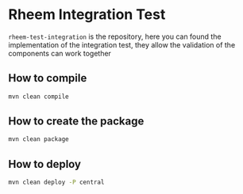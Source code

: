 # Rheem Integration Test

`rheem-test-integration` is the repository, here you can found the implementation of the integration test, they allow the 
validation of the components can work together

## How to compile

```bash
mvn clean compile 
```

## How to create the package

```bash
mvn clean package
```

## How to deploy

```bash
mvn clean deploy -P central
```